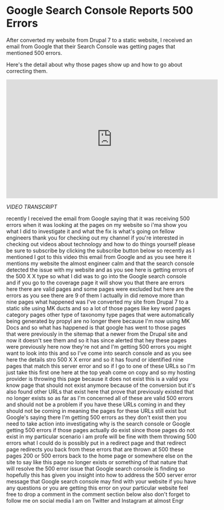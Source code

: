 # Google Search Console Reports 500 Errors

After converted my website from Drupal 7 to a static website, I received an email from Google that their Search Console was getting pages that mentioned 500 errors. 

Here's the detail about why those pages show up and how to go about correcting them. 

<iframe width="560" height="315" src="https://www.youtube.com/embed/cmiiW83eV-E" frameborder="0" allow="accelerometer; autoplay; encrypted-media; gyroscope; picture-in-picture" allowfullscreen></iframe>

*VIDEO TRANSCRIPT*

recently I received the email from
Google saying that it was receiving 500
errors when it was looking at the pages
on my website so i'ma show you what I
did to investigate it and what the fix
is what's going on fellow engineers
thank you for checking out my channel if
you're interested in checking out videos
about technology and how to do things
yourself please be sure to subscribe by
clicking the subscribe button below
so recently as I mentioned I got to this
video this email from Google and as you
see here it mentions my website the
almost engineer calm and that the search
console detected the issue with my
website and as you see here is getting
errors of the 500 X X type so what I did
was to go into the Google search console
and if you go to the coverage page it
will show you that there are errors here
there are valid pages and some pages
were excluded but here are the errors as
you see there are 9 of them I actually
in did remove more than nine pages what
happened was I've converted my site from
Drupal 7 to a static site using MK ducts
and so a lot of those pages like key
word pages category pages other type of
taxonomy type pages that were
automatically being generated by propyl
are no longer there because I'm now
using MK Docs and so what has happened
is that google has went to those pages
that were previously in the sitemap that
a newer from the Drupal site and now it
doesn't see them and so it has since
alerted that hey these pages were
previously here now they're not and I'm
getting 500 errors you might want to
look into this and so I've come into
search console and as you see here the
details
stro 500 X X error and so it has found
or identified nine pages that match this
server error and so if I go to one of
these URLs so I'm just take this first
one here at the top
yeah come on copy and so my hosting
provider is throwing this page because
it does not exist this is a valid you
know page that should not exist anymore
because of the conversion but it's also
found other URLs that exist here that
prove that previously existed that no
longer exists so as far as I'm concerned
all of these are valid 500 errors and
should not be a problem if you have
these URLs coming in and they should not
be coming in meaning the pages for these
URLs still exist but Google's saying
there I'm getting 500 errors as they
don't exist then you need to take action
into investigating why is the search
console or Google getting 500 errors if
those pages actually do exist since
those pages do not exist in my
particular scenario
i am profe will be fine with them
throwing 500 errors what I could do is
possibly put in a redirect page and that
redirect page redirects you back from
these errors that are thrown at 500
these pages 200 or 500 errors back to
the home page or somewhere else on the
site to say like this page no longer
exists or something of that nature that
will resolve the 500 error issue that
Google search console is finding so
hopefully this has given you insight
into how to address the 500 server error
message that Google search console may
find with your website if you have any
questions or you are getting this error
on your particular website feel free to
drop a comment in the comment section
below
also don't forget to follow me on social
media I am on Twitter and Instagram at
almost Engr
